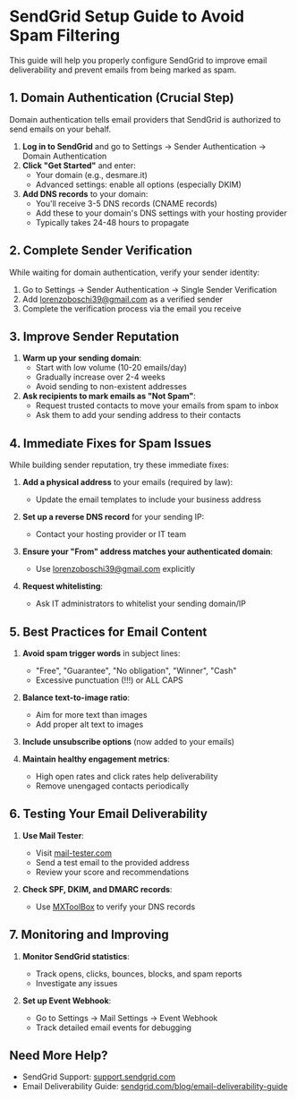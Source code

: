 # SendGrid Setup Guide to Avoid Spam Filtering

This guide will help you properly configure SendGrid to improve email deliverability and prevent emails from being marked as spam.

## 1. Domain Authentication (Crucial Step)

Domain authentication tells email providers that SendGrid is authorized to send emails on your behalf.

1. **Log in to SendGrid** and go to Settings -> Sender Authentication -> Domain Authentication
2. **Click "Get Started"** and enter:
   - Your domain (e.g., desmare.it)
   - Advanced settings: enable all options (especially DKIM)
3. **Add DNS records** to your domain:
   - You'll receive 3-5 DNS records (CNAME records)
   - Add these to your domain's DNS settings with your hosting provider
   - Typically takes 24-48 hours to propagate

## 2. Complete Sender Verification

While waiting for domain authentication, verify your sender identity:

1. Go to Settings -> Sender Authentication -> Single Sender Verification
2. Add lorenzoboschi39@gmail.com as a verified sender
3. Complete the verification process via the email you receive

## 3. Improve Sender Reputation

1. **Warm up your sending domain**:
   - Start with low volume (10-20 emails/day)
   - Gradually increase over 2-4 weeks
   - Avoid sending to non-existent addresses
2. **Ask recipients to mark emails as "Not Spam"**:
   - Request trusted contacts to move your emails from spam to inbox
   - Ask them to add your sending address to their contacts

## 4. Immediate Fixes for Spam Issues

While building sender reputation, try these immediate fixes:

1. **Add a physical address** to your emails (required by law):
   - Update the email templates to include your business address
2. **Set up a reverse DNS record** for your sending IP:

   - Contact your hosting provider or IT team

3. **Ensure your "From" address matches your authenticated domain**:

   - Use lorenzoboschi39@gmail.com explicitly

4. **Request whitelisting**:
   - Ask IT administrators to whitelist your sending domain/IP

## 5. Best Practices for Email Content

1. **Avoid spam trigger words** in subject lines:
   - "Free", "Guarantee", "No obligation", "Winner", "Cash"
   - Excessive punctuation (!!!) or ALL CAPS
2. **Balance text-to-image ratio**:
   - Aim for more text than images
   - Add proper alt text to images
3. **Include unsubscribe options** (now added to your emails)

4. **Maintain healthy engagement metrics**:
   - High open rates and click rates help deliverability
   - Remove unengaged contacts periodically

## 6. Testing Your Email Deliverability

1. **Use Mail Tester**:

   - Visit [mail-tester.com](https://www.mail-tester.com/)
   - Send a test email to the provided address
   - Review your score and recommendations

2. **Check SPF, DKIM, and DMARC records**:
   - Use [MXToolBox](https://mxtoolbox.com/) to verify your DNS records

## 7. Monitoring and Improving

1. **Monitor SendGrid statistics**:

   - Track opens, clicks, bounces, blocks, and spam reports
   - Investigate any issues

2. **Set up Event Webhook**:
   - Go to Settings -> Mail Settings -> Event Webhook
   - Track detailed email events for debugging

## Need More Help?

- SendGrid Support: [support.sendgrid.com](https://support.sendgrid.com/)
- Email Deliverability Guide: [sendgrid.com/blog/email-deliverability-guide](https://sendgrid.com/blog/email-deliverability-guide/)
